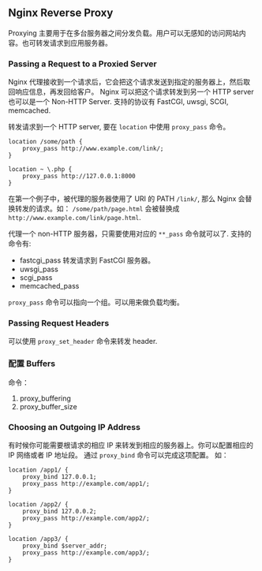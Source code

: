 ## Nginx Reverse Proxy

Proxying 主要用于在多台服务器之间分发负载。用户可以无感知的访问网站内容。也可转发请求到应用服务器。

### Passing a Request to a Proxied Server
Nginx 代理接收到一个请求后，它会把这个请求发送到指定的服务器上，然后取回响应信息，再发回给客户。
Nginx 可以把这个请求转发到另一个 HTTP server 也可以是一个 Non-HTTP Server. 支持的协议有 FastCGI,
uwsgi, SCGI, memcached.

转发请求到一个 HTTP server, 要在 `location` 中使用 `proxy_pass` 命令。

```nginx
location /some/path {
    proxy_pass http://www.example.com/link/;
}

location ~ \.php {
    proxy_pass http://127.0.0.1:8000
}
```

在第一个例子中，被代理的服务器使用了 URI 的 PATH `/link/`, 那么 Nginx 会替换转发的请求。如：
`/some/path/page.html` 会被替换成 `http://www.example.com/link/page.html`.

代理一个 non-HTTP 服务器，只需要使用对应的 `**_pass` 命令就可以了. 支持的命令有:

- fastcgi_pass 转发请求到 FastCGI 服务器。
- uwsgi_pass
- scgi_pass
- memcached_pass

`proxy_pass` 命令可以指向一个组。可以用来做负载均衡。


### Passing Request Headers

可以使用 `proxy_set_header` 命令来转发 header.

### 配置 Buffers
命令：
1. proxy_buffering
2. proxy_buffer_size

### Choosing an Outgoing IP Address

有时候你可能需要根请求的相应 IP 来转发到相应的服务器上。你可以配置相应的 IP 网络或者 IP 地址段。
通过 `proxy_bind` 命令可以完成这项配置。
如：
```
location /app1/ {
    proxy_bind 127.0.0.1;
    proxy_pass http://example.com/app1/;
}

location /app2/ {
    proxy_bind 127.0.0.2;
    proxy_pass http://example.com/app2/;
}
```

```
location /app3/ {
    proxy_bind $server_addr;
    proxy_pass http://example.com/app3/;
}
```
